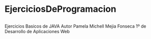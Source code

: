 # EjerciciosDeProgramacion
## 
 Ejercicios Basicos de JAVA
 Autor Pamela Michell Mejia Fonseca 
 1º de Desarrollo de Aplicaciones Web 

